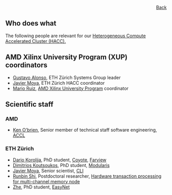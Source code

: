 <div id="readme" class="Box-body readme blob js-code-block-container">
<article class="markdown-body entry-content p-3 p-md-6" itemprop="text">
<p align="right">
<a href="https://github.com/fpgasystems/hacc/blob/main/README.md">Back</a>
</p>

# Who does what
The following people are relevant for our [Heterogeneous Compute Accelerated Cluster (HACC).](https://www.amd-haccs.io)

## AMD Xilinx University Program (XUP) coordinators
* [Gustavo Alonso](https://systems.ethz.ch/people/profile.gustavo-alonso.html), ETH Zürich Systems Group leader
* [Javier Moya](https://systems.ethz.ch/people/profile.Mjk5NjU5.TGlzdC8zODkxLDEyOTU2NDI2OTI=.html), ETH Zürich HACC coordinator
* [Mario Ruiz](https://www.linkedin.com/in/mario-ruiz-noguera/), [AMD Xilinx University Program](https://www.xilinx.com/support/university/XUP-HACC.html) coordinator

## Scientific staff

### AMD
* [Ken O’brien](https://www.linkedin.com/in/ken-o-brien-338807185/?originalSubdomain=ie), Senior member of technical staff software engineering, [ACCL](./projects.md#accl-accelerated-collective-communication-library)

### ETH Zürich
* [Dario Korolija](https://systems.ethz.ch/people/profile.MjUyNDEz.TGlzdC8zODg4LDEyOTU2NDI2OTI=.html), PhD student, [Coyote](./projects.md#coyote), [Farview](./projects.md#farview)
* [Dimitrios Koutsoukos](https://systems.ethz.ch/people/profile.MjM5MDk0.TGlzdC8zODg4LDEyOTU2NDI2OTI=.html), PhD student, [Modularis](./projects.md#modularis)
* [Javier Moya](https://systems.ethz.ch/people/profile.Mjk5NjU5.TGlzdC8zODkxLDEyOTU2NDI2OTI=.html), Senior scientist, [CLI](./projects.md#cli) 
* [Runbin Shi](https://systems.ethz.ch/people/profile.Mjg2NjY4.TGlzdC8zODg5LDEyOTU2NDI2OTI=.html), Postdoctoral researcher, [Hardware transaction processing for multi-channel memory node](./projects.md#hardware-transaction-processing-for-multi-channel-memory-node)  
* [Zhe](https://systems.ethz.ch/people/profile.MjMxODkz.TGlzdC8zODg4LDEyOTU2NDI2OTI=.html), PhD student, [EasyNet](./projects.md#easynet-100-gbe-network-for-hls)

